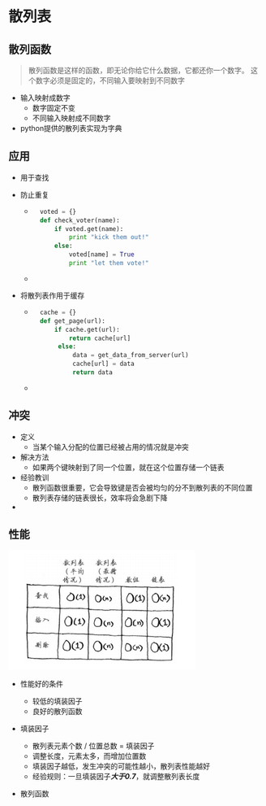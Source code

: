 # 散列表



## 散列函数

> 散列函数是这样的函数，即无论你给它什么数据，它都还你一个数字。
> 这个数字必须是固定的，不同输入要映射到不同数字

- 输入映射成数字
    - 数字固定不变
    - 不同输入映射成不同数字
- python提供的散列表实现为字典



## 应用

- 用于查找

- 防止重复

    - ```python
        voted = {} 
        def check_voter(name): 
            if voted.get(name): 
                print "kick them out!" 
            else: 
                voted[name] = True 
                print "let them vote!"
        ```

    - 

- 将散列表作用于缓存

    - ```python
        cache = {} 
        def get_page(url): 
        	if cache.get(url): 
                return cache[url]
             else: 
                 data = get_data_from_server(url) 
                 cache[url] = data
                 return data
        ```

    - 



## 冲突

- 定义
    - 当某个输入分配的位置已经被占用的情况就是冲突
- 解决方法
    - 如果两个键映射到了同一个位置，就在这个位置存储一个链表
- 经验教训
    - 散列函数很重要，它会导致键是否会被均匀的分不到散列表的不同位置
    - 散列表存储的链表很长，效率将会急剧下降
- 



## 性能

![](.\image\散列表性能对比.png)

- 性能好的条件
    - 较低的填装因子
    - 良好的散列函数

- 填装因子
    - 散列表元素个数 / 位置总数 = 填装因子
    - 调整长度，元素太多，而增加位置数
    - 填装因子越低，发生冲突的可能性越小，散列表性能越好
    - 经验规则：一旦填装因子***大于0.7***，就调整散列表长度
- 散列函数